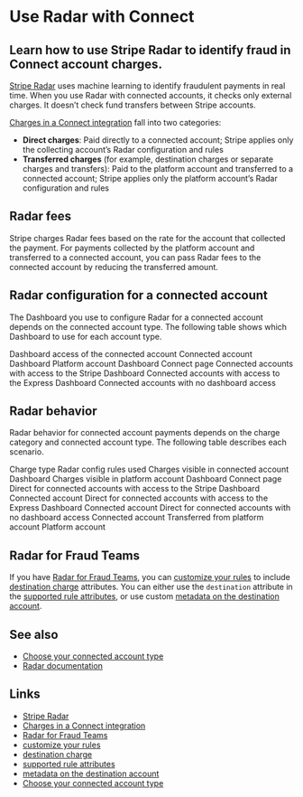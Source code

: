 # Use Radar with Connect

## Learn how to use Stripe Radar to identify fraud in Connect account charges.

[Stripe Radar](https://docs.stripe.com/radar) uses machine learning to identify
fraudulent payments in real time. When you use Radar with connected accounts, it
checks only external charges. It doesn’t check fund transfers between Stripe
accounts.

[Charges in a Connect
integration](https://docs.stripe.com/connect/charges#types) fall into two
categories:

- **Direct charges**: Paid directly to a connected account; Stripe applies only
the collecting account’s Radar configuration and rules
- **Transferred charges** (for example, destination charges or separate charges
and transfers): Paid to the platform account and transferred to a connected
account; Stripe applies only the platform account’s Radar configuration and
rules

## Radar fees

Stripe charges Radar fees based on the rate for the account that collected the
payment. For payments collected by the platform account and transferred to a
connected account, you can pass Radar fees to the connected account by reducing
the transferred amount.

## Radar configuration for a connected account

The Dashboard you use to configure Radar for a connected account depends on the
connected account type. The following table shows which Dashboard to use for
each account type.

Dashboard access of the connected account Connected account Dashboard Platform
account Dashboard Connect page Connected accounts with access to the Stripe
Dashboard Connected accounts with access to the Express Dashboard Connected
accounts with no dashboard access
## Radar behavior

Radar behavior for connected account payments depends on the charge category and
connected account type. The following table describes each scenario.

Charge type Radar config rules used Charges visible in connected account
Dashboard Charges visible in platform account Dashboard Connect page Direct for
connected accounts with access to the Stripe Dashboard Connected account Direct
for connected accounts with access to the Express Dashboard Connected account
Direct for connected accounts with no dashboard access Connected account
Transferred from platform account Platform account
## Radar for Fraud Teams

If you have [Radar for Fraud Teams](https://stripe.com/radar/fraud-teams), you
can [customize your
rules](https://docs.stripe.com/radar/rules#request-3d-secure) to include
[destination charge](https://docs.stripe.com/connect/destination-charges)
attributes. You can either use the `destination` attribute in the [supported
rule attributes](https://docs.stripe.com/radar/rules/supported-attributes), or
use custom [metadata on the destination
account](https://docs.stripe.com/radar/rules/reference#metadata-attributes).

## See also

- [Choose your connected account type](https://docs.stripe.com/connect/accounts)
- [Radar documentation](https://docs.stripe.com/radar)

## Links

- [Stripe Radar](https://docs.stripe.com/radar)
- [Charges in a Connect
integration](https://docs.stripe.com/connect/charges#types)
- [Radar for Fraud Teams](https://stripe.com/radar/fraud-teams)
- [customize your rules](https://docs.stripe.com/radar/rules#request-3d-secure)
- [destination charge](https://docs.stripe.com/connect/destination-charges)
- [supported rule
attributes](https://docs.stripe.com/radar/rules/supported-attributes)
- [metadata on the destination
account](https://docs.stripe.com/radar/rules/reference#metadata-attributes)
- [Choose your connected account type](https://docs.stripe.com/connect/accounts)